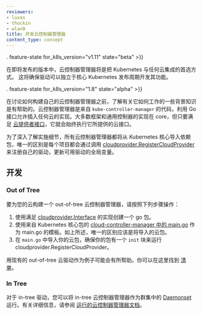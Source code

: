 ```yaml
---
reviewers:
- luxas
- thockin
- wlan0
title: 开发云控制器管理器
content_type: concept
---
```


<!--
---
reviewers:
- luxas
- thockin
- wlan0
title: Developing Cloud Controller Manager
content_type: concept
---
-->



<!-- overview -->

. feature-state for_k8s_version="v1.11" state="beta" >}}
<!--
In upcoming releases, Cloud Controller Manager will
be the preferred way to integrate Kubernetes with any cloud. This will ensure cloud providers
can develop their features independently from the core Kubernetes release cycles.**
-->
在即将发布的版本中，云控制器管理器将是把 Kubernetes 与任何云集成的首选方式。 这将确保驱动可以独立于核心 Kubernetes 发布周期开发其功能。

. feature-state for_k8s_version="1.8" state="alpha" >}}

<!--
Before going into how to build your own cloud controller manager, some background on how it works under the hood is helpful. The cloud controller manager is code from `kube-controller-manager` utilizing Go interfaces to allow implementations from any cloud to be plugged in. Most of the scaffolding and generic controller implementations will be in core, but it will always exec out to the cloud interfaces it is provided, so long as the [cloud provider interface](https://github.com/kubernetes/cloud-provider/blob/master/cloud.go#L42-L62) is satisfied.
-->
在讨论如何构建自己的云控制器管理器之前，了解有关它如何工作的一些背景知识是有帮助的。云控制器管理器是来自 `kube-controller-manager` 的代码，利用 Go 接口允许插入任何云的实现。大多数框架和通用控制器的实现在 core，但只要满足 [云提供者接口](https://github.com/kubernetes/cloud-provider/blob/master/cloud.go#L42-L62)，它就会始终执行它所提供的云接口。

<!--
To dive a little deeper into implementation details, all cloud controller managers will import packages from Kubernetes core, the only difference being each project will register their own cloud providers by calling [cloudprovider.RegisterCloudProvider](https://github.com/kubernetes/cloud-provider/blob/master/plugins.go#L56-L66) where a global variable of available cloud providers is updated.
-->
为了深入了解实施细节，所有云控制器管理器都将从 Kubernetes 核心导入依赖包，唯一的区别是每个项目都会通过调用 [cloudprovider.RegisterCloudProvider](https://github.com/kubernetes/cloud-provider/blob/master/plugins.go#L56-L66) 来注册自己的驱动，更新可用驱动的全局变量。




<!-- body -->

<!--
## Developing
-->
## 开发

### Out of Tree

<!--
To build an out-of-tree cloud-controller-manager for your cloud, follow these steps:
-->
要为您的云构建一个 out-of-tree 云控制器管理器，请按照下列步骤操作：

<!--
1. Create a go package with an implementation that satisfies [cloudprovider.Interface](https://git.k8s.io/kubernetes/pkg/cloudprovider/cloud.go).
2. Use [main.go in cloud-controller-manager](https://github.com/kubernetes/kubernetes/blob/master/cmd/cloud-controller-manager/controller-manager.go) from Kubernetes core as a template for your main.go. As mentioned above, the only difference should be the cloud package that will be imported.
3. Import your cloud package in `main.go`, ensure your package has an `init` block to run [cloudprovider.RegisterCloudProvider](https://github.com/kubernetes/kubernetes/blob/master/pkg/cloudprovider/plugins.go#L42-L52).
-->
1. 使用满足 [cloudprovider.Interface](https://git.k8s.io/kubernetes/pkg/cloudprovider/cloud.go) 的实现创建一个 go 包。
2. 使用来自 Kubernetes 核心包的 [cloud-controller-manager 中的 main.go](https://github.com/kubernetes/kubernetes/blob/master/cmd/cloud-controller-manager/controller-manager.go) 作为 main.go 的模板。如上所述，唯一的区别应该是将导入的云包。
3. 在 `main.go` 中导入你的云包，确保你的包有一个 `init` 块来运行 cloudprovider.RegisterCloudProvider。

<!--
Using existing out-of-tree cloud providers as an example may be helpful. You can find the list [here](/docs/tasks/administer-cluster/running-cloud-controller.md#examples).
-->
用现有的 out-of-tree 云驱动作为例子可能会有所帮助。你可以在这里找到 [清单](/docs/tasks/administer-cluster/running-cloud-controller.md#examples)。


### In Tree

<!--
For in-tree cloud providers, you can run the in-tree cloud controller manager as a [Daemonset](/examples/admin/cloud/ccm-example.yaml) in your cluster. See the [running cloud controller manager docs](/docs/tasks/administer-cluster/running-cloud-controller.md) for more details.
-->
对于 in-tree 驱动，您可以将 in-tree 云控制器管理器作为群集中的 [Daemonset](/examples/admin/cloud/ccm-example.yaml) 运行。有关详细信息，请参阅 [运行的云控制器管理器文档](/docs/tasks/administer-cluster/running-cloud-controller.md)。



